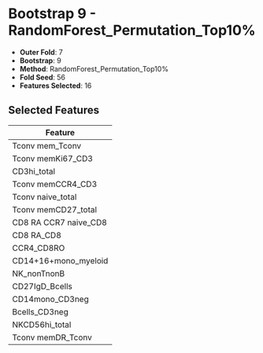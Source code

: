 # Bootstrap 9 - RandomForest_Permutation_Top10%

- **Outer Fold**: 7
- **Bootstrap**: 9
- **Method**: RandomForest_Permutation_Top10%
- **Fold Seed**: 56
- **Features Selected**: 16

## Selected Features

| Feature |
|---------|
| Tconv mem_Tconv |
| Tconv memKi67_CD3 |
| CD3hi_total |
| Tconv memCCR4_CD3 |
| Tconv naive_total |
| Tconv memCD27_total |
| CD8 RA CCR7 naive_CD8 |
| CD8 RA_CD8 |
| CCR4_CD8RO |
| CD14+16+mono_myeloid |
| NK_nonTnonB |
| CD27IgD_Bcells |
| CD14mono_CD3neg |
| Bcells_CD3neg |
| NKCD56hi_total |
| Tconv memDR_Tconv |
